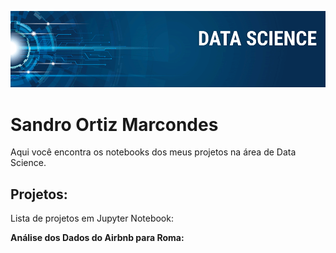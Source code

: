 <p align="center">
  <img src="DS_Banner.png" >
</p>

# Sandro Ortiz Marcondes

Aqui você encontra os notebooks dos meus projetos na área de Data Science. 

## Projetos:
Lista de projetos em Jupyter Notebook:

 **Análise dos Dados do Airbnb para Roma:**
